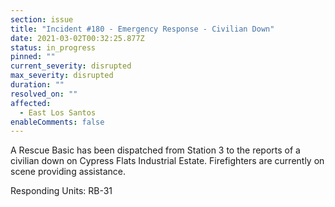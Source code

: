```yaml
---
section: issue
title: "Incident #180 - Emergency Response - Civilian Down"
date: 2021-03-02T00:32:25.877Z
status: in_progress
pinned: ""
current_severity: disrupted
max_severity: disrupted
duration: ""
resolved_on: ""
affected:
  - East Los Santos
enableComments: false
---
```

A Rescue Basic has been dispatched from Station 3 to the reports of a civilian down on Cypress Flats Industrial Estate. Firefighters are currently on scene providing assistance.

Responding Units: RB-31